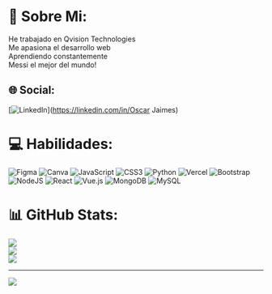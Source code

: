 # 💫 Sobre Mi:
He trabajado en Qvision Technologies<br>Me apasiona el desarrollo web<br>Aprendiendo constantemente<br>Messi el mejor del mundo!


## 🌐 Social:
[![LinkedIn](https://img.shields.io/badge/LinkedIn-%230077B5.svg?logo=linkedin&logoColor=white)](https://linkedin.com/in/Oscar Jaimes) 

# 💻 Habilidades:
![Figma](https://img.shields.io/badge/figma-%23F24E1E.svg?style=for-the-badge&logo=figma&logoColor=white) ![Canva](https://img.shields.io/badge/Canva-%2300C4CC.svg?style=for-the-badge&logo=Canva&logoColor=white) ![JavaScript](https://img.shields.io/badge/javascript-%23323330.svg?style=for-the-badge&logo=javascript&logoColor=%23F7DF1E) ![CSS3](https://img.shields.io/badge/css3-%231572B6.svg?style=for-the-badge&logo=css3&logoColor=white) ![Python](https://img.shields.io/badge/python-3670A0?style=for-the-badge&logo=python&logoColor=ffdd54) ![Vercel](https://img.shields.io/badge/vercel-%23000000.svg?style=for-the-badge&logo=vercel&logoColor=white) ![Bootstrap](https://img.shields.io/badge/bootstrap-%238511FA.svg?style=for-the-badge&logo=bootstrap&logoColor=white) ![NodeJS](https://img.shields.io/badge/node.js-6DA55F?style=for-the-badge&logo=node.js&logoColor=white) ![React](https://img.shields.io/badge/react-%2320232a.svg?style=for-the-badge&logo=react&logoColor=%2361DAFB) ![Vue.js](https://img.shields.io/badge/vue.js-%2335495e.svg?style=for-the-badge&logo=vuedotjs&logoColor=%234FC08D) ![MongoDB](https://img.shields.io/badge/MongoDB-%234ea94b.svg?style=for-the-badge&logo=mongodb&logoColor=white) ![MySQL](https://img.shields.io/badge/mysql-4479A1.svg?style=for-the-badge&logo=mysql&logoColor=white)
# 📊 GitHub Stats:
![](https://github-readme-stats.vercel.app/api?username=Boky523&theme=dark&hide_border=false&include_all_commits=true&count_private=false)<br/>
![](https://github-readme-streak-stats.herokuapp.com/?user=Boky523&theme=dark&hide_border=false)<br/>
![](https://github-readme-stats.vercel.app/api/top-langs/?username=Boky523&theme=dark&hide_border=false&include_all_commits=true&count_private=false&layout=compact)

---
[![](https://visitcount.itsvg.in/api?id=Boky523&icon=0&color=0)](https://visitcount.itsvg.in)

<!-- Proudly created with GPRM ( https://gprm.itsvg.in ) -->

